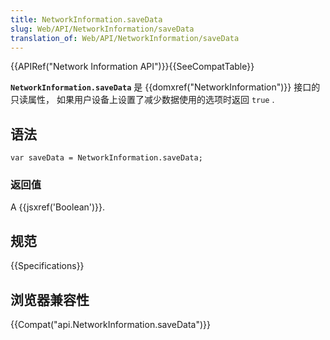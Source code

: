 ```yaml
---
title: NetworkInformation.saveData
slug: Web/API/NetworkInformation/saveData
translation_of: Web/API/NetworkInformation/saveData
---
```

{{APIRef("Network Information API")}}{{SeeCompatTable}}

**`NetworkInformation.saveData`** 是 {{domxref("NetworkInformation")}} 接口的只读属性， 如果用户设备上设置了减少数据使用的选项时返回 `true` .

## 语法

```plain
var saveData = NetworkInformation.saveData;
```

### 返回值

A {{jsxref('Boolean')}}.

## 规范

{{Specifications}}

## 浏览器兼容性

{{Compat("api.NetworkInformation.saveData")}}
